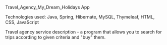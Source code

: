 Travel_Agency_My_Dream_Holidays App

Technologies used: Java, Spring, Hibernate, MySQL, Thymeleaf, HTML, CSS, JavaScript

Travel agency service description - a program that allows you to search for trips according to given criteria and "buy" them.

